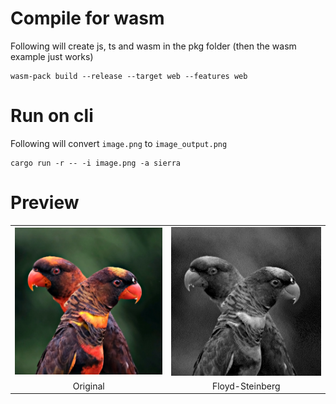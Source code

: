 # Compile for wasm

Following will create js, ts and wasm in the pkg folder (then the wasm example just works)
```
wasm-pack build --release --target web --features web
```

# Run on cli

Following will convert `image.png` to `image_output.png`
```
cargo run -r -- -i image.png -a sierra 
```

# Preview
<table>
  <tr>
    <td><img src="parrots.webp" alt="Original" width="300"/></td>
    <td><img src="parrots_output.png" alt="Floyd-Steinberg" width="300"/></td>
  </tr>
  <tr>
    <td style="text-align: center;">Original</td>
    <td style="text-align: center;">Floyd-Steinberg</td>
  </tr>
</table>
